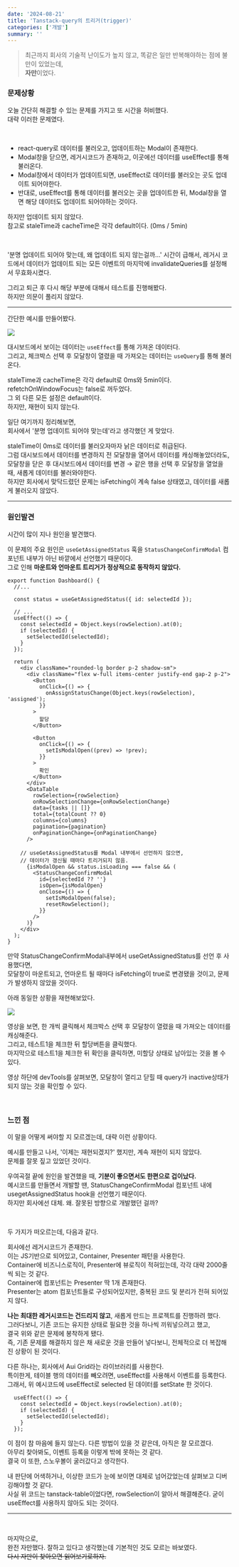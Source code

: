 ```yaml
---
date: '2024-08-21'
title: 'Tanstack-query의 트리거(trigger)'
categories: ['개발']
summary: ''
---
```


> 최근까지 회사의 기술적 난이도가 높지 않고, 똑같은 일만 반복해야하는 점에 불만이 있었는데,  
> **자만**이었다.

### 문제상황

오늘 간단히 해결할 수 있는 문제를 가지고 또 시간을 허비했다.  
대략 이러한 문제였다.

<br/>

- react-query로 데이터를 불러오고, 업데이트하는 Modal이 존재한다.
- Modal창을 닫으면, 레거시코드가 존재하고, 이곳에선 데이터를 useEffect를 통해 불러온다.
- Modal창에서 데이터가 업데이트되면, useEffect로 데이터를 불러오는 곳도 업데이트 되어야한다.
- 반대로, useEffect를 통해 데이터를 불러오는 곳을 업데이트한 뒤, Modal창을 열면 해당 데이터도 업데이트 되어야하는 것이다.

하지만 업데이트 되지 않았다.  
참고로 staleTime과 cacheTime은 각각 default이다. (0ms / 5min)

<br/>

'분명 업데이트 되어야 맞는데, 왜 업데이트 되지 않는걸까...'
시간이 급해서, 레거시 코드에서 데이터가 업데이트 되는 모든 이벤트의 마지막에 invalidateQueries를 설정해서 무효화시켰다.

그리고 퇴근 후 다시 해당 부분에 대해서 테스트를 진행해봤다.  
하지만 의문이 풀리지 않았다.

---

간단한 예시를 만들어봤다.

![](./problem.gif)

대시보드에서 보이는 데이터는 `useEffect`를 통해 가져온 데이터다.  
그리고, 체크박스 선택 후 모달창이 열렸을 때 가져오는 데이터는 `useQuery`를 통해 불러온다.

staleTime과 cacheTime은 각각 default로 0ms와 5min이다.  
refetchOnWindowFocus는 false로 꺼두었다.  
그 외 다른 모든 설정은 default이다.  
하지만, 재현이 되지 않는다.

일단 여기까지 정리해보면,  
회사에서 '분명 업데이트 되어야 맞는데'라고 생각했던 게 맞았다.

staleTime이 0ms로 데이터를 불러오자마자 낡은 데이터로 취급된다.  
그럼 대시보드에서 데이터를 변경하지 전 모달창을 열어서 데이터를 캐싱해놓았더라도,  
모달창을 닫은 후 대시보드에서 데이터를 변경 → 같은 행을 선택 후 모달창을 열었을 때, 새롭게 데이터를 불러와야한다.  
하지만 회사에서 맞닥드렸던 문제는 isFetching이 계속 false 상태였고, 데이터를 새롭게 불러오지 않았다.

---

### 원인발견

시간이 많이 지나 원인을 발견했다.

이 문제의 주요 원인은 `useGetAssignedStatus` 훅을 `StatusChangeConfirmModal` 컴포넌트 내부가 아닌 바깥에서 선언했기 때문이다.  
그로 인해 **마운트와 언마운트 트리거가 정상적으로 동작하지 않았다.**

```TSX
export function Dashboard() {
  //...

  const status = useGetAssignedStatus({ id: selectedId });

  // ...
  useEffect(() => {
    const selectedId = Object.keys(rowSelection).at(0);
    if (selectedId) {
      setSelectedId(selectedId);
    }
  });

  return (
    <div className="rounded-lg border p-2 shadow-sm">
      <div className="flex w-full items-center justify-end gap-2 p-2">
        <Button
          onClick={() => {
            onAssignStatusChange(Object.keys(rowSelection), 'assigned');
          }}
        >
          할당
        </Button>

        <Button
          onClick={() => {
            setIsModalOpen((prev) => !prev);
          }}
        >
          확인
        </Button>
      </div>
      <DataTable
        rowSelection={rowSelection}
        onRowSelectionChange={onRowSelectionChange}
        data={tasks || []}
        total={totalCount ?? 0}
        columns={columns}
        pagination={pagination}
        onPaginationChange={onPaginationChange}
      />

    // useGetAssignedStatus를 Modal 내부에서 선언하지 않으면,
    // 데이터가 갱신될 때마다 트리거되지 않음.
      {isModalOpen && status.isLoading === false && (
        <StatusChangeConfirmModal
          id={selectedId ?? ''}
          isOpen={isModalOpen}
          onClose={() => {
            setIsModalOpen(false);
            resetRowSelection();
          }}
        />
      )}
    </div>
  );
}
```

만약 StatusChangeConfirmModal내부에서 useGetAssignedStatus를 선언 후 사용했다면,  
모달창이 마운트되고, 언마운트 될 때마다 isFetching이 true로 변경됐을 것이고, 문제가 발생하지 않았을 것이다.

아래 동일한 상황을 재현해보았다.

![](./solve.gif)

영상을 보면, 한 개씩 클릭해서 체크박스 선택 후 모달창이 열렸을 때 가져오는 데이터를 캐싱해준다.  
그리고, 테스트1을 체크한 뒤 할당버튼을 클릭했다.  
마지막으로 테스트1을 체크한 뒤 확인을 클릭하면, 미할당 상태로 남아있는 것을 볼 수 있다.

영상 하단에 devTools를 살펴보면, 모달창이 열리고 닫힐 때 query가 inactive상태가 되지 않는 것을 확인할 수 있다.

<br/>

### 느낀 점

이 말을 어떻게 써야할 지 모르겠는데, 대략 이런 상황이다.

예시를 만들고 나서, '이제는 재현되겠지?' 했지만, 계속 재현이 되지 않았다.  
문제를 잘못 짚고 있었던 것이다.

우여곡절 끝에 원인을 발견했을 때, **기분이 좋으면서도 한편으로 겁이났다.**  
예시코드를 만들면서 개발할 땐, StatusChangeConfirmModal 컴포넌트 내에 usegetAssignedStatus hook을 선언했기 때문이다.  
하지만 회사에선 대체. 왜. 잘못된 방향으로 개발했던 걸까?

<br/>

두 가지가 떠오르는데, 다음과 같다.

회사에선 레거시코드가 존재한다.  
이는 JS기반으로 되어있고, Container, Presenter 패턴을 사용한다.  
Container에 비즈니스로직이, Presenter에 뷰로직이 적혀있는데, 각각 대략 2000줄씩 되는 것 같다.  
Container에 컴포넌트는 Presenter 딱 1개 존재한다.  
Presenter는 atom 컴포넌트들로 구성되어있지만, 중복된 코드 및 분리가 전혀 되어있지 않다.

**나는 최대한 레거시코드는 건드리지 않고**, 새롭게 만드는 프로젝트를 진행하려 했다.  
그러다보니, 기존 코드는 유지한 상태로 필요한 것을 하나씩 끼워넣으려고 했고,  
결국 위와 같은 문제에 봉착하게 됐다.  
즉, 기존 문제를 해결하지 않은 채 새로운 것을 만들어 넣다보니, 전체적으로 더 복잡해진 상황이 된 것이다.

다른 하나는, 회사에서 Aui Grid라는 라이브러리를 사용한다.  
특이한게, 테이블 행의 데이터를 빼오려면, useEffect를 사용해서 이벤트를 등록한다.  
그래서, 위 예시코드에 useEffect로 selected 된 데이터를 setState 한 것이다.

```TSX
  useEffect(() => {
    const selectedId = Object.keys(rowSelection).at(0);
    if (selectedId) {
      setSelectedId(selectedId);
    }
  });
```

이 점이 참 마음에 들지 않는다. 다른 방법이 있을 것 같은데, 아직은 잘 모르겠다.  
아무리 찾아봐도, 이벤트 등록을 이렇게 밖에 못하는 것 같다.  
결국 이 또한, 스노우볼이 굴러갔다고 생각한다.

내 판단에 어색하거나, 이상한 코드가 눈에 보이면 대체로 넘어갔었는데 살펴보고 디버깅해야할 것 같다.  
사실 위 코드는 tanstack-table이었다면, rowSelection이 알아서 해결해준다.
굳이 useEffect를 사용하지 않아도 되는 것이다.

---

<br/>

마지막으로,  
완전 자만했다. 잘하고 있다고 생각했는데 기본적인 것도 모르는 바보였다.  
~~다시 자만이 찾아오면 읽어보기로하자.~~
